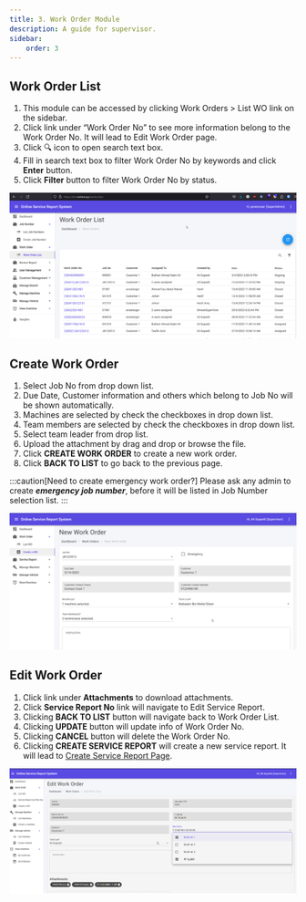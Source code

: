 ```yaml
---
title: 3. Work Order Module
description: A guide for supervisor.
sidebar:
    order: 3
---
```


## Work Order List

1. This module can be accessed by clicking Work Orders > List WO link on the sidebar.
2. Click link under “Work Order No” to see more information belong to the Work Order No. It will lead to Edit Work Order page.
3. Click 🔍 icon to open search text box.
4. Fill in search text box to filter Work Order No by keywords and click **Enter** button.
5. Click **Filter** button to filter Work Order No by status.

![Work Order List](../../../assets/admin/workorder/workorderist.png)

## Create Work Order

1. Select Job No from drop down list.
2. Due Date, Customer information and others which belong to Job No will be shown automatically.
3. Machines are selected by check the checkboxes in drop down list.
4. Team members are selected by check the checkboxes in drop down list.
5. Select team leader from drop list.
6. Upload the attachment by drag and drop or browse the file.
7. Click **CREATE WORK ORDER** to create a new work order.
8. Click **BACK TO LIST** to go back to the previous page.

:::caution[Need to create emergency work order?]
Please ask any admin to create ***emergency job number***, before it will be listed in Job Number selection list.
:::

![Create Work Order](../../../assets/supervisor/workorder/workordercreate.png)

## Edit Work Order

1. Click link under **Attachments** to download attachments.
2. Click **Service Report No** link will navigate to Edit Service Report.
3. Clicking **BACK TO LIST** button will navigate back to Work Order List.
4. Clicking **UPDATE** button will update info of Work Order No.
5. Clicking **CANCEL** button will delete the Work Order No.
6. Clicking **CREATE SERVICE REPORT** will create a new service report. It will lead to [Create Service Report Page](/supervisor/servicereport/).

![Edit Work Order](../../../assets/supervisor/workorder/opserv-supervisor-wo-edit.png)